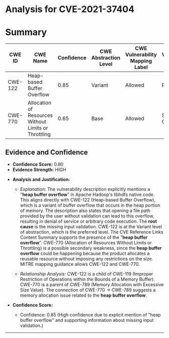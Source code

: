# Analysis for CVE-2021-37404

# Summary
| CWE ID | CWE Name | Confidence | CWE Abstraction Level | CWE Vulnerability Mapping Label | CWE-Vulnerability Mapping Notes |
|---|---|---|---|---|---|
| CWE-122 | Heap-based Buffer Overflow | 0.85 | Variant | Allowed | Primary CWE |
| CWE-770 | Allocation of Resources Without Limits or Throttling | 0.65 | Base | Allowed | Secondary Candidate |

## Evidence and Confidence

*   **Confidence Score:** 0.80
*   **Evidence Strength:** HIGH

- **Analysis and Justification:**
  - *Explanation:* The vulnerability description explicitly mentions a "**heap buffer overflow**" in Apache Hadoop's libhdfs native code. This aligns directly with CWE-122 (Heap-based Buffer Overflow), which is a variant of buffer overflow that occurs in the heap portion of memory. The description also states that opening a file path provided by the user without validation can lead to this overflow, resulting in denial of service or arbitrary code execution. The **root cause** is the missing input validation. CWE-122 is at the Variant level of abstraction, which is the preferred level. The CVE Reference Links Content Summary supports the presence of the "**heap buffer overflow**". CWE-770 (Allocation of Resources Without Limits or Throttling) is a possible secondary weakness, since the **heap buffer overflow** could be happening because the product allocates a reusable resource without imposing any restrictions on the size. MITRE mapping guidance allows CWE-122 and CWE-770.
  
  - *Relationship Analysis:* CWE-122 is a child of CWE-119 (Improper Restriction of Operations within the Bounds of a Memory Buffer). CWE-770 is a parent of CWE-789 (Memory Allocation with Excessive Size Value). The connection of CWE-770 -> CWE-789 suggests a memory allocation issue related to the **heap buffer overflow**.

- **Confidence Score:**
  - Confidence: 0.85 (High confidence due to explicit mention of "heap buffer overflow" and supporting information about missing input validation.)

---